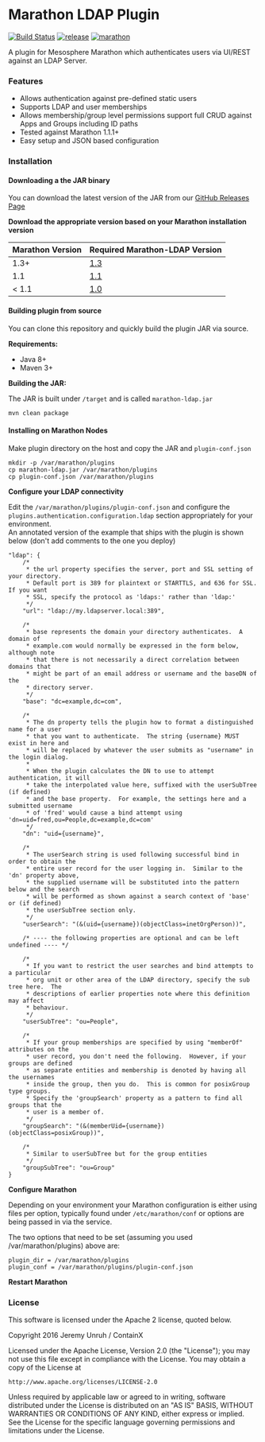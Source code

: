 # Marathon LDAP Plugin

[![Build Status](https://travis-ci.org/ContainX/marathon-ldap.svg?branch=master)](https://travis-ci.org/ContainX/marathon-ldap)
[![release](http://github-release-version.herokuapp.com/github/ContainX/marathon-ldap/release.svg?style=flat)](https://github.com/ContainX/marathon-ldap/releases/latest)
[![marathon](https://img.shields.io/badge/compatibility-marathon%201.1.1+-blue.svg)](https://mesosphere.github.io/marathon/)

A plugin for Mesosphere Marathon which authenticates users via UI/REST against an LDAP Server.  

### Features

- Allows authentication against pre-defined static users
- Supports LDAP and user memberships
- Allows membership/group level permissions support full CRUD against Apps and Groups including ID paths
- Tested against Marathon 1.1.1+
- Easy setup and JSON based configuration

### Installation

#### Downloading a the JAR binary

You can download the latest version of the JAR from our [GitHub Releases Page](https://github.com/ContainX/marathon-ldap/releases)

**Download the appropriate version based on your Marathon installation version**

| Marathon Version | Required Marathon-LDAP Version |
| ---------------- | ------------------------------ |
| 1.3+             | [1.3](https://github.com/ContainX/marathon-ldap/releases/tag/1.3) |
| 1.1              | [1.1](https://github.com/ContainX/marathon-ldap/releases/tag/1.1) |
| < 1.1            | [1.0](https://github.com/ContainX/marathon-ldap/releases/tag/1.0) |


#### Building plugin from source

You can clone this repository and quickly build the plugin JAR via source.

**Requirements:**

- Java 8+
- Maven 3+

**Building the JAR:**

The JAR is built under ```/target``` and is called ```marathon-ldap.jar```

```
mvn clean package
```

#### Installing on Marathon Nodes

Make plugin directory on the host and copy the JAR and ```plugin-conf.json```

```
mkdir -p /var/marathon/plugins
cp marathon-ldap.jar /var/marathon/plugins
cp plugin-conf.json /var/marathon/plugins
```

**Configure your LDAP connectivity**

Edit the `/var/marathon/plugins/plugin-conf.json` and configure the 
`plugins.authentication.configuration.ldap` section appropriately for your environment.  
An annotated version of the example that ships with the plugin is shown below (don't add 
comments to the one you deploy)

```
"ldap": {
    /*
     * the url property specifies the server, port and SSL setting of your directory.
     * Default port is 389 for plaintext or STARTTLS, and 636 for SSL.  If you want 
     * SSL, specify the protocol as 'ldaps:' rather than 'ldap:'
     */
    "url": "ldap://my.ldapserver.local:389",

    /*
     * base represents the domain your directory authenticates.  A domain of
     * example.com would normally be expressed in the form below, although note
     * that there is not necessarily a direct correlation between domains that 
     * might be part of an email address or username and the baseDN of the 
     * directory server.
     */
    "base": "dc=example,dc=com",

    /*
     * The dn property tells the plugin how to format a distinguished name for a user
     * that you want to authenticate.  The string {username} MUST exist in here and 
     * will be replaced by whatever the user submits as "username" in the login dialog.
     *
     * When the plugin calculates the DN to use to attempt authentication, it will
     * take the interpolated value here, suffixed with the userSubTree (if defined)
     * and the base property.  For example, the settings here and a submitted username
     * of 'fred' would cause a bind attempt using 'dn=uid=fred,ou=People,dc=example,dc=com'
     */
    "dn": "uid={username}",
    
    /*
     * The userSearch string is used following successful bind in order to obtain the
     * entire user record for the user logging in.  Similar to the 'dn' property above,
     * the supplied username will be substituted into the pattern below and the search
     * will be performed as shown against a search context of 'base' or (if defined)
     * the userSubTree section only.
     */
    "userSearch": "(&(uid={username})(objectClass=inetOrgPerson))",
    
    /* ---- the following properties are optional and can be left undefined ---- */
    
    /*
     * If you want to restrict the user searches and bind attempts to a particular 
     * org unit or other area of the LDAP directory, specify the sub tree here.  The
     * descriptions of earlier properties note where this definition may affect
     * behaviour.
     */
    "userSubTree": "ou=People",
    
    /*
     * If your group memberships are specified by using "memberOf" attributes on the
     * user record, you don't need the following.  However, if your groups are defined 
     * as separate entities and membership is denoted by having all the usernames 
     * inside the group, then you do.  This is common for posixGroup type groups.
     * Specify the 'groupSearch' property as a pattern to find all groups that the 
     * user is a member of.
     */
    "groupSearch": "(&(memberUid={username})(objectClass=posixGroup))",
    
    /*
     * Similar to userSubTree but for the group entities
     */
    "groupSubTree": "ou=Group"
}
```

**Configure Marathon**

Depending on your environment your Marathon configuration is either using files per option, typically found under ```/etc/marathon/conf``` or options are being passed in via the service.

The two options that need to be set (assuming you used /var/marathon/plugins) above are:

```
plugin_dir = /var/marathon/plugins
plugin_conf = /var/marathon/plugins/plugin-conf.json
```

**Restart Marathon**

### License

This software is licensed under the Apache 2 license, quoted below.

Copyright 2016 Jeremy Unruh / ContainX

Licensed under the Apache License, Version 2.0 (the "License"); you may not
use this file except in compliance with the License. You may obtain a copy of
the License at

    http://www.apache.org/licenses/LICENSE-2.0

Unless required by applicable law or agreed to in writing, software
distributed under the License is distributed on an "AS IS" BASIS, WITHOUT
WARRANTIES OR CONDITIONS OF ANY KIND, either express or implied. See the
License for the specific language governing permissions and limitations under
the License.
